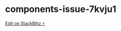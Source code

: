 # components-issue-7kvju1

[Edit on StackBlitz ⚡️](https://stackblitz.com/edit/components-issue-7kvju1)